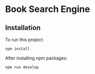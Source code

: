 # Book Search Engine

## Installation

To run this project:

```
npm install
```

After installing npm packages:

```
npm run develop
```

